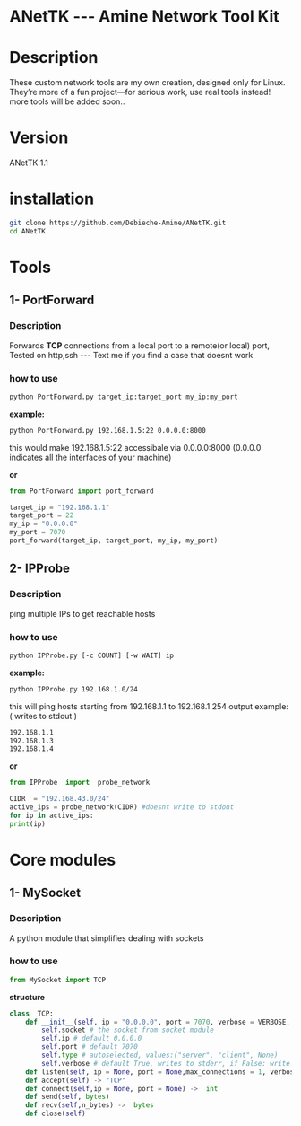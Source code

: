 # ANetTK --- Amine Network Tool Kit

# Description
These custom network tools are my own creation, designed only for Linux. They’re more of a fun project—for serious work, use real tools instead!
more tools will be added soon..

# Version

ANetTK 1.1

# installation

```bash
git clone https://github.com/Debieche-Amine/ANetTK.git
cd ANetTK
```

# Tools

## 1- PortForward

### Description

Forwards **TCP** connections from a local port to a remote(or local) port, Tested on http,ssh --- Text me if you find a case that doesnt work

### how to use
```bash
python PortForward.py target_ip:target_port my_ip:my_port
```
**example:**
```bash
python PortForward.py 192.168.1.5:22 0.0.0.0:8000
```
this would make 192.168.1.5:22 accessibale via 0.0.0.0:8000 (0.0.0.0 indicates all the interfaces of your machine)

**or**
```python
from PortForward import port_forward

target_ip = "192.168.1.1"
target_port = 22
my_ip = "0.0.0.0"
my_port = 7070
port_forward(target_ip, target_port, my_ip, my_port)
```

  ## 2- IPProbe
  ### Description
ping multiple IPs to get reachable hosts
### how to use
```bash
python IPProbe.py [-c COUNT] [-w WAIT] ip
```

**example:**
```bash
python IPProbe.py 192.168.1.0/24
```
this will ping hosts starting from 192.168.1.1 to 192.168.1.254
output example: ( writes to stdout )
```bash
192.168.1.1
192.168.1.3
192.168.1.4
```
**or**
```python
from IPProbe  import  probe_network

CIDR  = "192.168.43.0/24"
active_ips = probe_network(CIDR) #doesnt write to stdout
for ip in active_ips:
print(ip)
```

# Core modules

## 1- MySocket

### Description
A python module that simplifies dealing with sockets
### how to use

```python
from MySocket import TCP
```

**structure**

```python
class  TCP:
	def __init__(self, ip = "0.0.0.0", port = 7070, verbose = VERBOSE, reuse = REUSE)
		self.socket # the socket from socket module
		self.ip # default 0.0.0.0
		self.port # default 7070
		self.type # autoselected, values:("server", "client", None)
		self.verbose # default True, writes to stderr, if False: write nothing
	def listen(self, ip = None, port = None,max_connections = 1, verbose = True)
	def accept(self) -> "TCP"
	def connect(self,ip = None, port = None) ->  int
	def send(self, bytes)
	def recv(self,n_bytes) ->  bytes
	def close(self)
```
